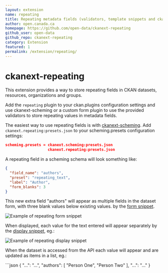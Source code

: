 ```yaml
---
layout: extension
name: repeating
title: Repeating metadata fields (validators, template snippets and ckanext-scheming support)
author: open.canada.ca
homepage: https://github.com/open-data/ckanext-repeating
github_user: open-data
github_repo: ckanext-repeating
category: Extension
featured: 1
permalink: /extension/repeating/
---
```



ckanext-repeating
=================

This extension provides a way to store repeating
fields in CKAN datasets, resources, organizations and groups.

Add the `repeating` plugin to your ckan.plugins configuration
settings and use ckanext-scheming or a custom form plugin to
use the provided validators to store repeating values in
metadata fields.

The easiest way to use repeating fields is with
[ckanext-scheming](https://github.com/open-data/ckanext-scheming/).
Add `ckanext.repeating:presets.json` to your scheming.presets
configuration settings:

``` json
scheming.presets = ckanext.scheming:presets.json
                   ckanext.repeating:presets.json
```

A repeating field in a scheming schema
will look something like:

``` json
{
  "field_name": "authors",
  "preset": "repeating_text",
  "label": "Author",
  "form_blanks": 3
}
```

This new extra field "authors" will appear as multiple fields in the
dataset form, with three blank values below existing values.
by the [form snippet](ckanext/repeating/templates/scheming/form_snippets/repeating_text.html).

![Example of repeating form snippet](docs/repeating-form.png)

When displayed, each value for the text entered will appear separately
by the
[display snippet](ckanext/repeating/templates/scheming/display_snippets/repeating_text.html), eg.:

![Example of repeating display snippet](docs/repeating-display.png)

When the dataset is accessed from the API each value will appear
and are updated as items in a list, eg.:

\`\`\`json
{
"...": "...",
"authors": \[
"Person One",
"Person Two"
\],
"...": "..."
}

